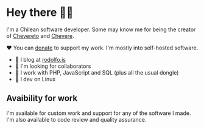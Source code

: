 # Hey there 👋🏾

I'm a Chilean software developer. Some may know me for being the creator of [Chevereto](https://chevereto.com/) and [Chevere](https://chevere.org/).

❤ You can [donate](https://paypal.me/RodolfoBerrios) to support my work. I'm mostly into self-hosted software.

- 📝 I blog at [rodolfo.is](https://rodolfo.is/)
- 👀 I'm looking for collaborators
- 🥑 I work with PHP, JavaScript and SQL (plus all the usual dongle) 
- 🐧 I dev on Linux

## Avaibility for work

I'm available for custom work and support for any of the software I made. I'm also available to code review and quality assurance.
